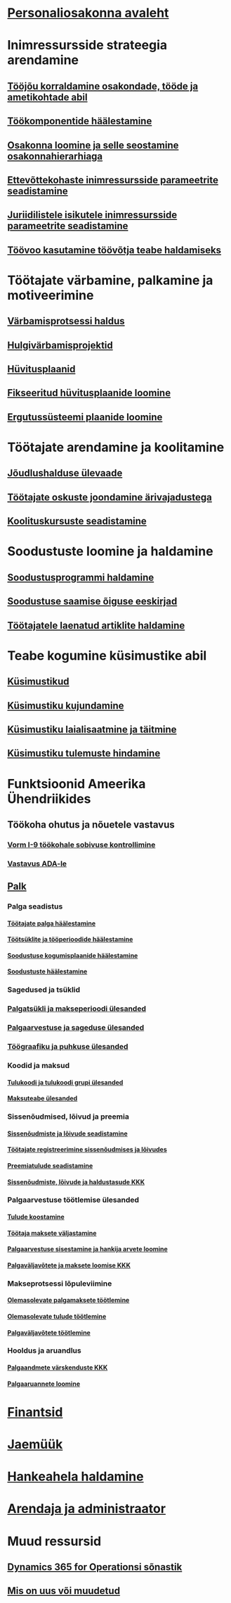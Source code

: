 # [Personaliosakonna avaleht](index.md)
# Inimressursside strateegia arendamine
## [Tööjõu korraldamine osakondade, tööde ja ametikohtade abil](departments-jobs-positions.md)
## [Töökomponentide häälestamine](create-job.md)
## [Osakonna loomine ja selle seostamine osakonnahierarhiaga](create-department-add-department-hierarchy.md)
## [Ettevõttekohaste inimressursside parameetrite seadistamine](set-up-company-specific-hr-parameters.md)
## [Juriidilistele isikutele inimressursside parameetrite seadistamine](set-up-hr-parameters-across-legal-entities.md)
## [Töövoo kasutamine töövõtja teabe haldamiseks](workflow-manage-employee-information.md)
# Töötajate värbamine, palkamine ja motiveerimine
## [Värbamisprotsessi haldus](manage-recruiting-process.md)
## [Hulgivärbamisprojektid](mass-hire-projects.md)
## [Hüvitusplaanid](compensation-plans.md)
## [Fikseeritud hüvitusplaanide loomine](create-fixed-compensation-plans.md)
## [Ergutussüsteemi plaanide loomine](create-variable-compensation-plans.md)
# Töötajate arendamine ja koolitamine
## [Jõudlushalduse ülevaade](performance-management-overview.md)
## [Töötajate oskuste joondamine ärivajadustega](skills.md)
## [Koolituskursuste seadistamine](courses.md)
# Soodustuste loomine ja haldamine
## [Soodustusprogrammi haldamine](manage-benefit-program.md)
## [Soodustuse saamise õiguse eeskirjad](benefit-eligibility-policies.md)
## [Töötajatele laenatud artiklite haldamine](loan-items.md)
# Teabe kogumine küsimustike abil
## [Küsimustikud](questionnaires.md)
## [Küsimustiku kujundamine](design-questionnaires.md)
## [Küsimustiku laialisaatmine ja täitmine](distribute-questionnaires.md)
## [Küsimustiku tulemuste hindamine](evaluate-questionnaire-results.md)
# Funktsioonid Ameerika Ühendriikides
## Töökoha ohutus ja nõuetele vastavus
### [Vorm I-9 töökohale sobivuse kontrollimine](localizations/noam-usa-form-i-9-verification.md)
### [Vastavus ADA-le](localizations/noam-usa-comply-ada.md)
## [Palk](localizations/noam-usa-payroll.md)
### Palga seadistus
#### [Töötajate palga häälestamine](localizations/noam-usa-worker-position-payroll-tasks.md)
#### [Töötsüklite ja tööperioodide häälestamine](localizations/noam-usa-work-cycle-work-period-tasks.md)
#### [Soodustuse kogumisplaanide häälestamine ](localizations/noam-usa-benefit-accrual-plan-tasks.md)
#### [Soodustuste häälestamine](localizations/noam-usa-benefit-set-up-tasks.md)
### Sagedused ja tsüklid
### [Palgatsükli ja makseperioodi ülesanded](localizations/noam-usa-pay-cycle-pay-period-tasks-sample.md)
### [Palgaarvestuse ja sageduse ülesanded](localizations/noam-usa-payroll-calculation-frequencies-tasks.md)
### [Töögraafiku ja puhkuse ülesanded](localizations/noam-usa-work-schedule-leave-tasks.md)
### Koodid ja maksud
#### [Tulukoodi ja tulukoodi grupi ülesanded](localizations/noam-usa-earning-code-group-tasks.md)
#### [Maksuteabe ülesanded](localizations/noam-usa-tax-information-tasks.md)
### Sissenõudmised, lõivud ja preemia
#### [Sissenõudmiste ja lõivude seadistamine](localizations/noam-usa-garnishment-tax-levy-set-up-tasks.md)
#### [Töötajate registreerimine sissenõudmises ja lõivudes](localizations/noam-usa-garnishment-tax-levy-enrollment-tasks.md)
#### [Preemiatulude seadistamine ](localizations/noam-usa-premium-earning-setup-tasks.md)
#### [Sissenõudmiste, lõivude ja haldustasude KKK](localizations/noam-usa-garnishment-tax-levy-administrative-fees.md)
### Palgaarvestuse töötlemise ülesanded
#### [Tulude koostamine](localizations/noam-usa-earnings-generation-process.md)
#### [Töötaja maksete väljastamine](localizations/noam-usa-issue-worker-payments.md)
#### [Palgaarvestuse sisestamine ja hankija arvete loomine](localizations/noam-usa-post-payroll-generate-vendor-invoices.md)
#### [Palgaväljavõtete ja maksete loomise KKK](localizations/noam-usa-pay-statements-payment-generation-process.md)
### Makseprotsessi lõpuleviimine
#### [Olemasolevate palgamaksete töötlemine](localizations/noam-usa-existing-payroll-payments.md)
#### [Olemasolevate tulude töötlemine](localizations/noam-usa-existing-earnings.md)
#### [Palgaväljavõtete töötlemine](localizations/noam-usa-pay-statements.md)
### Hooldus ja aruandlus
#### [Palgaandmete värskenduste KKK](localizations/noam-usa-payroll-data-updates.md)
#### [Palgaaruannete loomine](localizations/noam-usa-generate-payroll-reports.md)

# [Finantsid](/dynamics365/unified-operations/financials/index)

# [Jaemüük](/dynamics365/unified-operations/retail/index)

# [Hankeahela haldamine](/dynamics365/unified-operations/supply-chain/index)

# [Arendaja ja administraator](/dynamics365/unified-operations/dev-itpro/index)

# Muud ressursid
## [Dynamics 365 for Operationsi sõnastik](/dynamics365/unified-operations/get-started/glossary?toc=/dynamics365/unified-operations/talent/toc.json)
## [Mis on uus või muudetud](/dynamics365/unified-operations/dev-itpro/get-started/whats-new-changed?toc=/dynamics365/unified-operations/talent/toc.json)

